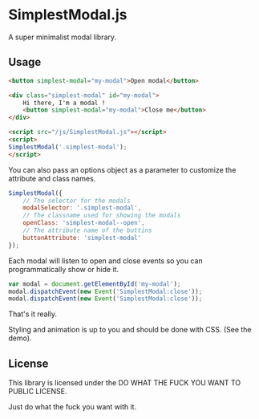 # SimplestModal.js
A super minimalist modal library.

## Usage
```html
<button simplest-modal="my-modal">Open modal</button>

<div class="simplest-modal" id="my-modal">
    Hi there, I'm a modal !
    <button simplest-modal="my-modal">Close me</button>
</div>

<script src="/js/SimplestModal.js"></script>
<script>
SimplestModal('.simplest-modal');
</script>
```

You can also pass an options object as a parameter to customize the attribute
and class names.
```js
SimplestModal({
    // The selector for the modals
    modalSelector: '.simplest-modal',
    // The classname used for showing the modals
    openClass: 'simplest-modal--open',
    // The attribute name of the buttins
    buttonAttribute: 'simplest-modal'
});
```

Each modal will listen to open and close events so you can programmatically
show or hide it.
```js
var modal = document.getElementById('my-modal');
modal.dispatchEvent(new Event('SimplestModal:close'));
modal.dispatchEvent(new Event('SimplestModal:close'));
```

That's it really.

Styling and animation is up to you and should be done with CSS. (See the demo).

## License
This library is licensed under the DO WHAT THE FUCK YOU WANT TO PUBLIC LICENSE.

Just do what the fuck you want with it.
